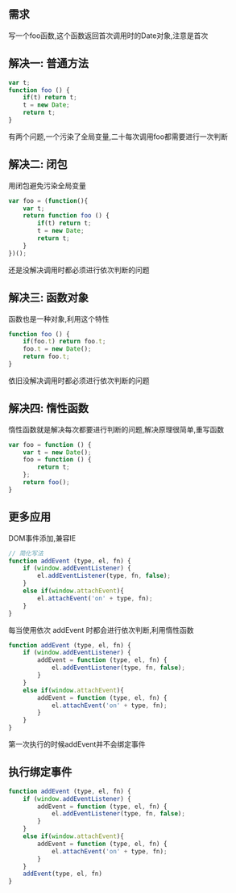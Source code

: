 ## 需求

写一个foo函数,这个函数返回首次调用时的Date对象,注意是首次

## 解决一: 普通方法

```js
var t;
function foo () {
    if(t) return t;
    t = new Date;
    return t;
}
```

有两个问题,一个污染了全局变量,二十每次调用foo都需要进行一次判断

## 解决二: 闭包

用闭包避免污染全局变量

```js
var foo = (function(){
    var t;
    return function foo () {
        if(t) return t;
        t = new Date;
        return t;
    }
})();
```

还是没解决调用时都必须进行依次判断的问题

## 解决三: 函数对象

函数也是一种对象,利用这个特性

```js
function foo () {
    if(foo.t) return foo.t;
    foo.t = new Date();
    return foo.t;
}
```

依旧没解决调用时都必须进行依次判断的问题

## 解决四: 惰性函数

惰性函数就是解决每次都要进行判断的问题,解决原理很简单,重写函数

```js
var foo = function () {
    var t = new Date();
    foo = function () {
        return t;
    };
    return foo();
}
```

## 更多应用

DOM事件添加,兼容IE

```js
// 简化写法
function addEvent (type, el, fn) {
    if (window.addEventListener) {
        el.addEventListener(type, fn, false);
    }
    else if(window.attachEvent){
        el.attachEvent('on' + type, fn);
    }
}
```

每当使用依次 addEvent 时都会进行依次判断,利用惰性函数

```js
function addEvent (type, el, fn) {
    if (window.addEventListener) {
        addEvent = function (type, el, fn) {
            el.addEventListener(type, fn, false);
        }
    }
    else if(window.attachEvent){
        addEvent = function (type, el, fn) {
            el.attachEvent('on' + type, fn);
        }
    }
}
```

第一次执行的时候addEvent并不会绑定事件

## 执行绑定事件

```js
function addEvent (type, el, fn) {
    if (window.addEventListener) {
        addEvent = function (type, el, fn) {
            el.addEventListener(type, fn, false);
        }
    }
    else if(window.attachEvent){
        addEvent = function (type, el, fn) {
            el.attachEvent('on' + type, fn);
        }
    }
    addEvent(type, el, fn) 
}
```